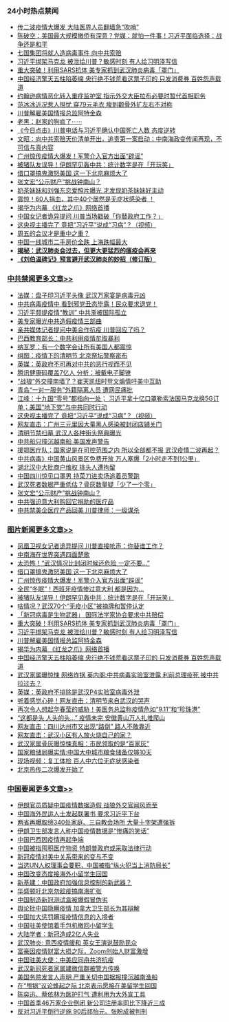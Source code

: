 <div class="catlist">
<h3>24小时热点禁闻</h3>
<ul>
<li><a href="https://github.com/fqnews/bnews/blob/master/cbnews/20200406/1307695.md">传二波疫情大爆发 大陆医界人员翻墙急“吹哨”</a></li>
<li><a href="https://github.com/fqnews/bnews/blob/master/cbnews/20200406/1307556.md">陈破空：美国最大规模撤侨有深意？党媒：就怕一件事！习近平面临选择：战争还是和平 </a></li>
<li><a href="https://github.com/fqnews/bnews/blob/master/worldnews/20200406/1307564.md">七国集团将就人造病毒事件 向中共索赔</a></li>
<li><a href="https://github.com/fqnews/bnews/blob/master/topimagenews/20200406/1307673.md">习近平绑架马克龙 被泄给川普？敏感时刻 有人给习明泽写信</a></li>
<li><a href="https://github.com/fqnews/bnews/blob/master/topimagenews/20200407/1307824.md">重大突破！利用SARS抗体 美专家抓到武汉肺炎病毒「罩门」</a></li>
<li><a href="https://github.com/fqnews/bnews/blob/master/topimagenews/20200406/1307567.md">中国经济擎天五柱陷萎缩 央行绝不钱荒看这票子印的 只发消费券 百姓怨声载道</a></li>
<li><a href="https://github.com/fqnews/bnews/blob/master/cbnews/20200407/1307784.md">约翰逊病情恶化转入重症监护室 指示外交大臣拉布必要时暂代首相职务</a></li>
<li><a href="https://github.com/fqnews/bnews/blob/master/yule/20200407/1307754.md">范冰冰近况惹人担忧 穿79元毛衣 瘦到颧骨外扩左右不对称</a></li>
<li><a href="https://github.com/fqnews/bnews/blob/master/topimagenews/20200406/1307607.md">川普解雇美国情报总监阿特金森</a></li>
<li><a href="https://github.com/fqnews/bnews/blob/master/bannedvideo/20200407/1307921.md">老黑：赵家的狗疯了······ </a></li>
<li><a href="https://github.com/fqnews/bnews/blob/master/bannedvideo/20200407/1307714.md">《今日点击》川普电话与习近平确认中国死亡人数 态度逆转 </a></li>
<li><a href="https://github.com/fqnews/bnews/blob/master/cbnews/20200407/1307863.md">文昭：向中共索赔天价清单开出，追责第一案启动；中南海政变传闻再现，不可信与真内容 </a></li>
<li><a href="https://github.com/fqnews/bnews/blob/master/topimagenews/20200407/1308046.md">广州惊传疫情大爆发！军警介入官方出面“辟谣”</a></li>
<li><a href="https://github.com/fqnews/bnews/blob/master/topimagenews/20200407/1307952.md">被猪队友误导！伊朗罕见轰中共：统计数字是在「开玩笑」</a></li>
<li><a href="https://github.com/fqnews/bnews/blob/master/topimagenews/20200407/1308063.md">借口罩搞鬼激怒美国 这一下北京麻烦大了</a></li>
<li><a href="https://github.com/fqnews/bnews/blob/master/cbnews/20200407/1307985.md">张文宏“公示财产”挑战钟南山？</a></li>
<li><a href="https://github.com/fqnews/bnews/blob/master/yule/20200407/1307763.md">奶茶妹妹和刘强东恋爱照片曝光 才发现奶茶妹妹好主动</a></li>
<li><a href="https://github.com/fqnews/bnews/blob/master/comments/20200407/1307861.md">震惊！60人捐血，其中40个居然是无症状感染者 ！</a></li>
<li><a href="https://github.com/fqnews/bnews/blob/master/topimagenews/20200406/1307605.md">揭华为内幕 《红龙之爪》网络首播</a></li>
<li><a href="https://github.com/fqnews/bnews/blob/master/cnnews/20200407/1308051.md">中国女记者诡异提问 川普当场戳破「你替政府工作？」</a></li>
<li><a href="https://github.com/fqnews/bnews/blob/master/cbnews/20200407/1308048.md">这央视主播完了 竟把“习近平”说成“习病”？（视频）</a></li>
<li><a href="https://github.com/fqnews/bnews/blob/master/finance/20200407/1307927.md">周五的会议才是重中之重？</a></li>
<li><a href="https://github.com/fqnews/bnews/blob/master/comments/20200407/1307897.md">中国一线城市二手房价全跌 上海跌幅最大</a></li>
<li><b><a href="https://github.com/fqnews/bnews/blob/master/comments/20200211/1275071.md" target="_blank">揭秘：武汉肺炎会过去，但更大更猛烈的瘟疫会再来</a></b></li>
<li><b><a href="https://github.com/fqnews/bnews/blob/master/comments/20200207/1272816.md" target="_blank">《刘伯温碑记》预言避开武汉肺炎的妙招（修订版）</a></b></li>
</ul>
</div>

<div class="catlist">
<h3><a href="https://github.com/fqnews/bnews/blob/master/cbnews/" target="_blank">中共禁闻</a><span><a href="https://github.com/fqnews/bnews/blob/master/cbnews/" target="_blank" rel="nofollow">更多文章>></a></span></h3>
<ul>
<li><a href="https://github.com/fqnews/bnews/blob/master/cbnews/20200407/1308118.md" target="_blank">法媒：盘子印习近平头像 武汉万家宴是病毒元凶</a></li>
<li><a href="https://github.com/fqnews/bnews/blob/master/cbnews/20200407/1308109.md" target="_blank">中共病毒疫情中 看到邪党丑态毕露！民众要求退党！</a></li>
<li><a href="https://github.com/fqnews/bnews/blob/master/cbnews/20200407/1308094.md" target="_blank">习近平频提疫情“教训” 中共渐被国际孤立</a></li>
<li><a href="https://github.com/fqnews/bnews/blob/master/cbnews/20200407/1308093.md" target="_blank">美专家曝光中共造假疫情三部曲</a></li>
<li><a href="https://github.com/fqnews/bnews/blob/master/cbnews/20200407/1308092.md" target="_blank">亲共媒体记者提问中美合作抗疫 川普回应了吗？</a></li>
<li><a href="https://github.com/fqnews/bnews/blob/master/cbnews/20200407/1308089.md" target="_blank">巴西教育部长：中共利用疫情牟取暴利</a></li>
<li><a href="https://github.com/fqnews/bnews/blob/master/cbnews/20200407/1308086.md" target="_blank">纳瓦罗：有一个数字会让所有美国人都震惊</a></li>
<li><a href="https://github.com/fqnews/bnews/blob/master/cbnews/20200407/1308085.md" target="_blank">组图：疫情下的清明节 北京祭坛警察密布</a></li>
<li><a href="https://github.com/fqnews/bnews/blob/master/cbnews/20200407/1308077.md" target="_blank">英媒：英政府不可再对中共的恶行视而不见</a></li>
<li><a href="https://github.com/fqnews/bnews/blob/master/cbnews/20200407/1308072.md" target="_blank">腾讯健康码覆盖7亿人 分析：被戴电子脚镣</a></li>
<li><a href="https://github.com/fqnews/bnews/blob/master/cbnews/20200407/1308065.md" target="_blank">“战狼”外交撞南墙了？崔天凯纽时登文煽情吁美中互助</a></li>
<li><a href="https://github.com/fqnews/bnews/blob/master/cbnews/20200407/1308064.md" target="_blank">青岛“一对一服务”外籍隔离人员 遭网民痛批</a></li>
<li><a href="https://github.com/fqnews/bnews/blob/master/cbnews/20200407/1308061.md" target="_blank">江峰：十九国“零号”都指向一处； 习近平拿十亿口罩勒索法国马克龙换5G订单；美国“地下党”与中共同时行动</a></li>
<li><a href="https://github.com/fqnews/bnews/blob/master/cbnews/20200407/1308048.md" target="_blank">这央视主播完了 竟把“习近平”说成“习病”？（视频）</a></li>
<li><a href="https://github.com/fqnews/bnews/blob/master/cbnews/20200407/1308047.md" target="_blank">网友直击：广州三元里因大量黑人感染被封闭店铺关门</a></li>
<li><a href="https://github.com/fqnews/bnews/blob/master/cbnews/20200407/1308020.md" target="_blank">清明节禁扫墓 武汉人各种街头祭典曝光</a></li>
<li><a href="https://github.com/fqnews/bnews/blob/master/cbnews/20200407/1308004.md" target="_blank">中共船只撞沉越南船 美国发声警告</a></li>
<li><a href="https://github.com/fqnews/bnews/blob/master/cbnews/20200407/1307995.md" target="_blank">援鄂医疗队：国家说是在可控范围之内 所以全部都不报 武汉疫情二波再起？</a></li>
<li><a href="https://github.com/fqnews/bnews/blob/master/cbnews/20200407/1307994.md" target="_blank">中共病毒》中国黄山风景区免费开放 万人塞爆「2小时走不到1公里」</a></li>
<li><a href="https://github.com/fqnews/bnews/blob/master/cbnews/20200407/1307988.md" target="_blank">湖北汉中大批商户维权 挑头人遭拘留</a></li>
<li><a href="https://github.com/fqnews/bnews/blob/master/cbnews/20200407/1307987.md" target="_blank">中国四川惊见口罩男 持菜刀进卖场追着员警跑</a></li>
<li><a href="https://github.com/fqnews/bnews/blob/master/cbnews/20200407/1307986.md" target="_blank">武汉死者数据严重低估？骨灰数量疑「少了一个零」</a></li>
<li><a href="https://github.com/fqnews/bnews/blob/master/cbnews/20200407/1307985.md" target="_blank">张文宏“公示财产”挑战钟南山？</a></li>
<li><a href="https://github.com/fqnews/bnews/blob/master/cbnews/20200407/1307958.md" target="_blank">中共强迫意大利购回它捐助的医疗品</a></li>
<li><a href="https://github.com/fqnews/bnews/blob/master/cbnews/20200407/1307957.md" target="_blank">中共禁美企医疗产品回美 川普律师：一级谋杀</a></li>

</ul>
</div>
<div class="catlist">
<h3><a href="https://github.com/fqnews/bnews/blob/master/topimagenews/" target="_blank">图片新闻</a><span><a href="https://github.com/fqnews/bnews/blob/master/topimagenews/" target="_blank" rel="nofollow">更多文章>></a></span></h3>
<ul>
<li><a href="https://github.com/fqnews/bnews/blob/master/topimagenews/20200407/1308137.md" target="_blank">凤凰卫视女记者诡异提问 川普直接呛声：你替谁工作？</a></li>
<li><a href="https://github.com/fqnews/bnews/blob/master/topimagenews/20200407/1308135.md" target="_blank">中南海在世界突遇四面楚歌</a></li>
<li><a href="https://github.com/fqnews/bnews/blob/master/topimagenews/20200407/1308126.md" target="_blank">太恐怖！“武汉情况比封闭时候还危险 一定不要…”</a></li>
<li><a href="https://github.com/fqnews/bnews/blob/master/topimagenews/20200407/1308063.md" target="_blank">借口罩搞鬼激怒美国 这一下北京麻烦大了</a></li>
<li><a href="https://github.com/fqnews/bnews/blob/master/topimagenews/20200407/1308046.md" target="_blank">广州惊传疫情大爆发！军警介入官方出面“辟谣”</a></li>
<li><a href="https://github.com/fqnews/bnews/blob/master/topimagenews/20200407/1307993.md" target="_blank">全民“冬眠”！西班牙疫情惨过意大利 都是因为&#8230;</a></li>
<li><a href="https://github.com/fqnews/bnews/blob/master/topimagenews/20200407/1307952.md" target="_blank">被猪队友误导！伊朗罕见轰中共：统计数字是在「开玩笑」</a></li>
<li><a href="https://github.com/fqnews/bnews/blob/master/topimagenews/20200407/1307951.md" target="_blank">啥情况？武汉70个“无疫小区”被摘牌和暂停认定</a></li>
<li><a href="https://github.com/fqnews/bnews/blob/master/topimagenews/20200407/1307931.md" target="_blank">「新冠病毒是生物武器」 国际法学家协会要求中共赔偿</a></li>
<li><a href="https://github.com/fqnews/bnews/blob/master/topimagenews/20200407/1307824.md" target="_blank">重大突破！利用SARS抗体 美专家抓到武汉肺炎病毒「罩门」</a></li>
<li><a href="https://github.com/fqnews/bnews/blob/master/topimagenews/20200406/1307673.md" target="_blank">习近平绑架马克龙 被泄给川普？敏感时刻 有人给习明泽写信</a></li>
<li><a href="https://github.com/fqnews/bnews/blob/master/topimagenews/20200406/1307607.md" target="_blank">川普解雇美国情报总监阿特金森</a></li>
<li><a href="https://github.com/fqnews/bnews/blob/master/topimagenews/20200406/1307605.md" target="_blank">揭华为内幕 《红龙之爪》网络首播</a></li>
<li><a href="https://github.com/fqnews/bnews/blob/master/topimagenews/20200406/1307567.md" target="_blank">中国经济擎天五柱陷萎缩 央行绝不钱荒看这票子印的 只发消费券 百姓怨声载道</a></li>
<li><a href="https://github.com/fqnews/bnews/blob/master/topimagenews/20200406/1307517.md" target="_blank">武汉家属曝惊悚 网络炸锅 英内阁:中共病毒实验室泄露 利前总理疫死 被中共拉过去？</a></li>
<li><a href="https://github.com/fqnews/bnews/blob/master/topimagenews/20200406/1307460.md" target="_blank">英媒：英政府不排除是武汉P4实验室病毒外泄</a></li>
<li><a href="https://github.com/fqnews/bnews/blob/master/topimagenews/20200406/1307333.md" target="_blank">听着感觉心碎！网友直击：清明节来自武汉的哭声</a></li>
<li><a href="https://github.com/fqnews/bnews/blob/master/topimagenews/20200406/1307321.md" target="_blank">再次令人想起华春莹的威胁！美医务总监称疫情危如“9.11”和“珍珠港”</a></li>
<li><a href="https://github.com/fqnews/bnews/blob/master/topimagenews/20200406/1307320.md" target="_blank">“这都是头 人头的头…” 疫情未完 安徽黄山万人扎堆爬山</a></li>
<li><a href="https://github.com/fqnews/bnews/blob/master/topimagenews/20200406/1307319.md" target="_blank">网友直击：四川达州市又出现“路倒” 路人不敢靠近</a></li>
<li><a href="https://github.com/fqnews/bnews/blob/master/topimagenews/20200406/1307229.md" target="_blank">网友直击：武汉小区有人放火烧自己的家？</a></li>
<li><a href="https://github.com/fqnews/bnews/blob/master/topimagenews/20200406/1307228.md" target="_blank">武汉家属骨灰曝惊悚真相：市民领取的是“百家灰”</a></li>
<li><a href="https://github.com/fqnews/bnews/blob/master/topimagenews/20200406/1307227.md" target="_blank">国家粮储局曝实情:中国大中城市粮食储备仅够10天</a></li>
<li><a href="https://github.com/fqnews/bnews/blob/master/topimagenews/20200406/1307226.md" target="_blank">现场视频：复工体检 百人中六位无症状感染者</a></li>
<li><a href="https://github.com/fqnews/bnews/blob/master/topimagenews/20200405/1307149.md" target="_blank">北京热传二次爆发开始了</a></li>

</ul>
</div>
<div class="catlist">
<h3><a href="https://github.com/fqnews/bnews/blob/master/headline/" target="_blank">中国要闻</a><span><a href="https://github.com/fqnews/bnews/blob/master/headline/" target="_blank" rel="nofollow">更多文章>></a></span></h3>
<ul>
<li><a href="https://github.com/fqnews/bnews/blob/master/headline/20200407/1308140.md" target="_blank">伊朗官员质疑中国疫情数据造假     战狼外交官闻风而至</a></li>
<li><a href="https://github.com/fqnews/bnews/blob/master/headline/20200407/1308075.md" target="_blank">中国海外民运人士发起联署书 要求习近平下台</a></li>
<li><a href="https://github.com/fqnews/bnews/blob/master/headline/20200407/1308005.md" target="_blank">两省再曝取缔340处家庭、三自教会场所 大量十字架遭强拆</a></li>
<li><a href="https://github.com/fqnews/bnews/blob/master/headline/20200407/1307925.md" target="_blank">伊朗卫生部发言人称中国疫情数据是“惨痛的笑话”</a></li>
<li><a href="https://github.com/fqnews/bnews/blob/master/headline/20200407/1307859.md" target="_blank">中国巴西因疫情再起争端</a></li>
<li><a href="https://github.com/fqnews/bnews/blob/master/headline/20200407/1307852.md" target="_blank">中国被指囤积医疗物资 特朗普政府或采取法律行动</a></li>
<li><a href="https://github.com/fqnews/bnews/blob/master/headline/20200407/1307806.md" target="_blank">新冠疫情对美中关系带来的变与不变</a></li>
<li><a href="https://github.com/fqnews/bnews/blob/master/headline/20200407/1307795.md" target="_blank">当选UN人权理事会要职，中国被指“纵火犯当上消防局长”</a></li>
<li><a href="https://github.com/fqnews/bnews/blob/master/headline/20200407/1307794.md" target="_blank">中国改变态度接海外小留学生回国</a></li>
<li><a href="https://github.com/fqnews/bnews/blob/master/headline/20200407/1307793.md" target="_blank">新基建：中国政府加强信息控制的新武器？</a></li>
<li><a href="https://github.com/fqnews/bnews/blob/master/headline/20200407/1307786.md" target="_blank">华盛顿吁北京勿趁疫搞南海扩张</a></li>
<li><a href="https://github.com/fqnews/bnews/blob/master/headline/20200407/1307785.md" target="_blank">中国制造新冠测试盒被爆假冒伪劣</a></li>
<li><a href="https://github.com/fqnews/bnews/blob/master/headline/20200407/1307777.md" target="_blank">舆论批中国隐瞒疫情  加拿大卫生部长为其辩解</a></li>
<li><a href="https://github.com/fqnews/bnews/blob/master/headline/20200407/1307776.md" target="_blank">中国加大惩罚瞒报疫情信息的入境者</a></li>
<li><a href="https://github.com/fqnews/bnews/blob/master/headline/20200407/1307775.md" target="_blank">中国驻美使馆着手包机撤回小留学生</a></li>
<li><a href="https://github.com/fqnews/bnews/blob/master/headline/20200407/1307774.md" target="_blank">大陆学者：新冠造成2亿人失业</a></li>
<li><a href="https://github.com/fqnews/bnews/blob/master/headline/20200407/1307734.md" target="_blank">武汉肺炎: 意西疫情缓和  英女王演说鼓励民众</a></li>
<li><a href="https://github.com/fqnews/bnews/blob/master/headline/20200407/1307732.md" target="_blank">富豪因疫情财富大损之际，Zoom创始人财富激增</a></li>
<li><a href="https://github.com/fqnews/bnews/blob/master/headline/20200407/1307731.md" target="_blank">中国驻美大使：中美应同舟共济抗疫</a></li>
<li><a href="https://github.com/fqnews/bnews/blob/master/headline/20200407/1307730.md" target="_blank">武汉新冠死者家属建微信群被警方传唤</a></li>
<li><a href="https://github.com/fqnews/bnews/blob/master/headline/20200407/1307721.md" target="_blank">美国务院发言人声明 严重关切中国据报撞沉越南渔船</a></li>
<li><a href="https://github.com/fqnews/bnews/blob/master/headline/20200407/1307718.md" target="_blank">在“甩锅”议论蜂起之际 北京表示愿接在美留学生回国</a></li>
<li><a href="https://github.com/fqnews/bnews/blob/master/headline/20200407/1307717.md" target="_blank">陈奕迅、蔡依林为医护打气 遭利用为大外宣工具</a></li>
<li><a href="https://github.com/fqnews/bnews/blob/master/headline/20200406/1307707.md" target="_blank">中国首季46万家企业倒闭 新公司注册率同比下降近三成</a></li>
<li><a href="https://github.com/fqnews/bnews/blob/master/headline/20200406/1307698.md" target="_blank">反对习近平倒行逆施 90后祁怡元、张盼成被判刑</a></li>

</ul>
</div>